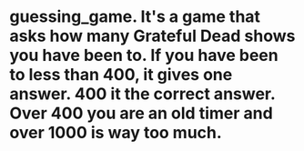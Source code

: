 # guessing_game.  It's a game that asks how many Grateful Dead shows you have been to.  If you have been  to less than 400, it gives one answer.  400 it the correct answer.  Over 400 you are an old timer and over 1000 is way too much.
